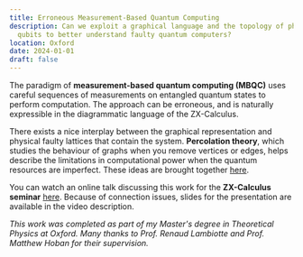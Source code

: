```yaml
---
title: Erroneous Measurement-Based Quantum Computing
description: Can we exploit a graphical language and the topology of physical
  qubits to better understand faulty quantum computers?
location: Oxford
date: 2024-01-01
draft: false
---
```

The paradigm of **measurement-based quantum computing (MBQC)** uses careful sequences of measurements on entangled quantum states to perform computation. The approach can be erroneous, and is naturally expressible in the diagrammatic language of the ZX-Calculus.

There exists a nice interplay between the graphical representation and physical faulty lattices that contain the system. **Percolation theory**, which studies the behaviour of graphs when you remove vertices or edges, helps describe the limitations in computational power when the quantum resources are imperfect. These ideas are brought together [here](https://www.cs.ox.ac.uk/people/aleks.kissinger/theses/george-thesis.pdf).

You can watch an online talk discussing this work for the **ZX-Calculus seminar** [here](https://www.youtube.com/watch?v=g-_h0nBQ7rQ). Because of connection issues, slides for the presentation are available in the video description.

_This work was completed as part of my Master's degree in Theoretical Physics at Oxford. Many thanks to Prof. Renaud Lambiotte and Prof. Matthew Hoban for their supervision._
